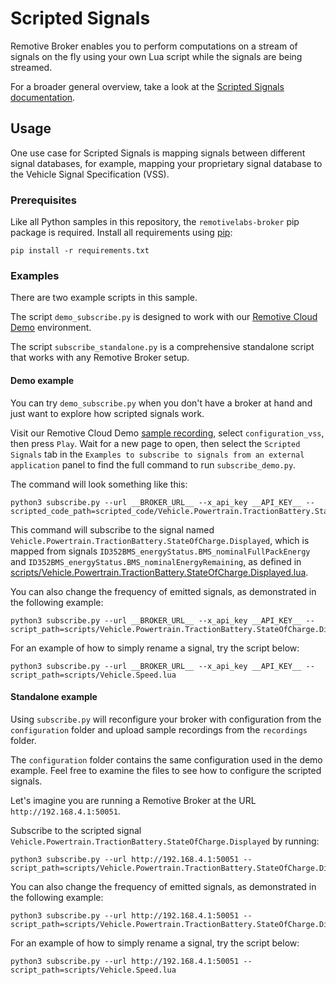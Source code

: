 # Scripted Signals

Remotive Broker enables you to perform computations on a stream of signals on the fly using your own Lua script while the signals are being streamed.

For a broader general overview, take a look at the [Scripted Signals documentation](https://docs.remotivelabs.com/docs/broker/scripted_signals).

## Usage

One use case for Scripted Signals is mapping signals between different signal databases, for example, mapping your proprietary signal database to the Vehicle Signal Specification (VSS).

### Prerequisites

Like all Python samples in this repository, the `remotivelabs-broker` pip package is required. Install all requirements using [pip](https://pypi.org/):

```shell
pip install -r requirements.txt
```

### Examples

There are two example scripts in this sample.

The script `demo_subscribe.py` is designed to work with our [Remotive Cloud Demo](https://console.demo.remotivelabs.com/p/demo/recordings/13303517729834103000) environment.

The script `subscribe_standalone.py` is a comprehensive standalone script that works with any Remotive Broker setup.

#### Demo example

You can try `demo_subscribe.py` when you don't have a broker at hand and just want to explore how scripted signals work.

Visit our Remotive Cloud Demo [sample recording](https://console.demo.remotivelabs.com/p/demo/recordings/13303517729834103000), select `configuration_vss`, then press `Play`. Wait for a new page to open, then select the `Scripted Signals` tab in the `Examples to subscribe to signals from an external application` panel to find the full command to run `subscribe_demo.py`.

The command will look something like this:

```shell
python3 subscribe.py --url __BROKER_URL__ --x_api_key __API_KEY__ --scripted_code_path=scripted_code/Vehicle.Powertrain.TractionBattery.StateOfCharge.Displayed.lua
```

This command will subscribe to the signal named `Vehicle.Powertrain.TractionBattery.StateOfCharge.Displayed`, which is mapped from signals `ID352BMS_energyStatus.BMS_nominalFullPackEnergy` and `ID352BMS_energyStatus.BMS_nominalEnergyRemaining`, as defined in [scripts/Vehicle.Powertrain.TractionBattery.StateOfCharge.Displayed.lua](scripts/Vehicle.Powertrain.TractionBattery.StateOfCharge.Displayed.lua).

You can also change the frequency of emitted signals, as demonstrated in the following example:

```shell
python3 subscribe.py --url __BROKER_URL__ --x_api_key __API_KEY__ --script_path=scripts/Vehicle.Powertrain.TractionBattery.StateOfCharge.Displayed_10Hz.lua
```

For an example of how to simply rename a signal, try the script below:

```shell
python3 subscribe.py --url __BROKER_URL__ --x_api_key __API_KEY__ --script_path=scripts/Vehicle.Speed.lua
```

#### Standalone example

Using `subscribe.py` will reconfigure your broker with configuration from the `configuration` folder and upload sample recordings from the `recordings` folder.

The `configuration` folder contains the same configuration used in the demo example. Feel free to examine the files to see how to configure the scripted signals.

Let's imagine you are running a Remotive Broker at the URL `http://192.168.4.1:50051`.

Subscribe to the scripted signal `Vehicle.Powertrain.TractionBattery.StateOfCharge.Displayed` by running:

```shell
python3 subscribe.py --url http://192.168.4.1:50051 --script_path=scripts/Vehicle.Powertrain.TractionBattery.StateOfCharge.Displayed.lua
```

You can also change the frequency of emitted signals, as demonstrated in the following example:

```shell
python3 subscribe.py --url http://192.168.4.1:50051 --script_path=scripts/Vehicle.Powertrain.TractionBattery.StateOfCharge.Displayed_10Hz.lua
```

For an example of how to simply rename a signal, try the script below:

```shell
python3 subscribe.py --url http://192.168.4.1:50051 --script_path=scripts/Vehicle.Speed.lua
```
